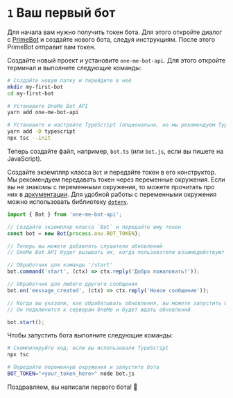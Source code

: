 # `1` Ваш первый бот

Для начала вам нужно получить токен бота. Для этого откройте диалог с [PrimeBot](https://tamtam.chat/primebot) и создайте нового бота, следуя инструкциям. После этого PrimeBot отправит вам токен.

Создайте новый проект и установите `one-me-bot-api`. Для этого откройте терминал и выполните следующие команды:
```sh
# Создайте новую папку и перейдите в неё
mkdir my-first-bot
cd my-first-bot

# Установите OneMe Bot API
yarn add one-me-bot-api

# Установите и настройте TypeScript (опционально, но мы рекомендуем TypeScript вместо JavaScript)
yarn add -D typescript
npx tsc --init
```

Теперь создайте файл, например, `bot.ts` (или `bot.js`, если вы пишете на JavaScript).

Создайте экземпляр класса `Bot` и передайте токен в его конструктор. Мы рекомендуем передавать токен через переменные окружения. Если вы не знакомы с переменными окружения, то можете прочитать про них в [документации](https://nodejs.org/en/learn/command-line/how-to-read-environment-variables-from-nodejs). Для удобной работы с переменными окружения можно использовать библиотеку [`dotenv`](https://www.npmjs.com/package/dotenv). 
```typescript
import { Bot } from 'one-me-bot-api';

// Создайте экземпляр класса `Bot` и передайте ему токен 
const bot = new Bot(process.env.BOT_TOKEN);

// Теперь вы можете добавлять слушатели обновлений
// OneMe Bot API будет вызывать их, когда пользователи взаимодействуют с ботом

// Обработчик для команды '/start'
bot.command('start', (ctx) => ctx.reply('Добро пожаловать!'));

// Обработчик для любого другого сообщения
bot.on('message_created', (ctx) => ctx.reply('Новое сообщение'));

// Когда вы указали, как обрабатывать обновления, вы можете запустить бота
// Он подключится к серверам OneMe и будет ждать обновлений

bot.start();
```

Чтобы запустить бота выполните следующие команды:
```sh
# Скомпилируйте код, если вы использовали TypeScript
npx tsc

# Передайте переменную окружения и запустите бота
BOT_TOKEN="<your_token_here>" node bot.js
```

Поздравляем, вы написали первого бота! 🎉
